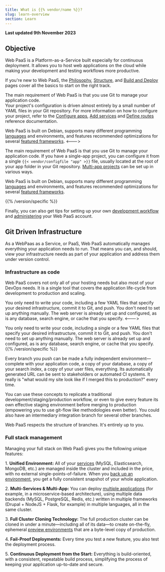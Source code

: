 ```yaml
---
title: What is {{% vendor/name %}}?
slug: learn-overview
section: Learn
---
```


**Last updated 9th November 2023**



## Objective  

Web PaaS is a Platform-as-a-Service built especially for continuous deployment.
It allows you to host web applications on the cloud while making your development and testing workflows more productive.

If you're new to Web PaaS, the [Philosophy](learn-overview/philosophy), [Structure](learn-overview/structure),
and [Build and Deploy](learn-overview/build-deploy) pages cover all the basics to start on the right track.


<!-- Web PaaS -->
The main requirement of Web PaaS is that you use Git to manage your application code.</br>
Your project's configuration is driven almost entirely by a small number of YAML files in your Git repository.
For more information on how to configure your project,
refer to the [Configure apps](../../create-apps), [Add services](../../add-services)
and [Define routes](../../define-routes) reference documentation.

Web PaaS is built on Debian, supports many different programming [languages](../../languages) and environments,
and features recommended optimizations for several [featured frameworks](../../guides).
<--->
<!-- Upsun -->
The main requirement of Web PaaS is that you use Git to manage your application code.
If you have a single-app project, you can configure it from a single `{{< vendor/configfile "app" >}}` file,
usually located at the root of your app folder in your Git repository.
[Multi-app projects](../create-apps/create-apps-multi-app) can be set up in various ways.

Web PaaS is built on Debian, supports many different programming [languages](../../languages) and environments,
and features recommended optimizations for several [featured frameworks](../../get-started).

{{% /version/specific %}}

Finally, you can also get tips for setting up your own [development workflow](../../development)
and [administering](../../administration) your Web PaaS account.

## Git Driven Infrastructure

As a WebPaas as a Service, or PaaS, Web PaaS automatically manages everything your application needs to run.
That means you can, and should, view your infrastructure needs as part of your application and address them under version control.

### Infrastructure as code

Web PaaS covers not only all of your hosting needs but also most of your DevOps needs. It is a single tool that covers the application life-cycle from development to production and scaling.


<!-- Web PaaS -->
You only need to write your code, including a few YAML files that specify your desired infrastructure, commit it to Git, and push.
You don't need to set up anything manually. The web server is already set up and configured, as is any database, search engine, or cache that you specify.
<--->
<!-- Upsun -->
You only need to write your code, including a single or a few YAML files that specify your desired infrastructure, commit it to Git, and push.
You don't need to set up anything manually. The web server is already set up and configured, as is any database, search engine, or cache that you specify.
{{% /version/specific %}}

Every branch you push can be made a fully independent environment&mdash;complete with your application code, a copy of your database, a copy of your search index, a copy of your user files, everything.
Its automatically generated URL can be sent to stakeholders or automated CI systems.
It really is "what would my site look like if I merged this to production?" every time.

You can use these concepts to replicate a traditional development/staging/production workflow, or even to give every feature its own effective staging environment before merging to production (empowering you to use git-flow like methodologies even better). You could also have an intermediary integration branch for several other branches.

Web PaaS respects the structure of branches. It's entirely up to you.

### Full stack management

Managing your full stack on Web PaaS gives you the following unique features:

1\. **Unified Environment:** All of your [services](../../add-services) (MySQL, Elasticsearch, MongoDB, etc.) are managed inside the cluster and included in the price, with no external single-points-of-failure. When you [back up an environment](../environments/environments-backup), you get a fully consistent snapshot of your whole application.

2\. **Multi-Services & Multi-App:** You can deploy [multiple applications](../create-apps/create-apps-multi-app) (for example, in a microservice-based architecture), using multiple data backends (MySQL, PostgreSQL, Redis, etc.) written in multiple frameworks (Drupal + NodeJS + Flask, for example) in multiple languages, all in the same cluster.

3\. **Full Cluster Cloning Technology:** The full production cluster can be cloned in under a minute&mdash;including all of its data&mdash;to create on-the-fly, ephemeral [preview environments](/glossary/_index.md#preview-environment) that are a byte-level copy of production.

4\. **Fail-Proof Deployments:** Every time you test a new feature, you also test the deployment process.

5\. **Continuous Deployment from the Start:** Everything is build-oriented, with a consistent, repeatable build process, simplifying the process of keeping your application up-to-date and secure.

